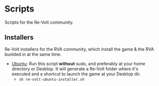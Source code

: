 # Scripts
Scripts for the Re-Volt community.

## Installers
Re-Volt installers for the RVA community, which install the game & the RVA bunlded in at the same time.

* [Ubuntu](https://github.com/Re-Volt-America/Scripts/blob/master/install/ubuntu/re-volt-ubuntu-installer.sh): Run this script **without** sudo, and preferably at your home directory or Desktop. It will generate a Re-Volt folder where it's executed and a shortcut to launch the game at your Desktop dir.
  * `sh re-volt-ubuntu-installer.sh`
